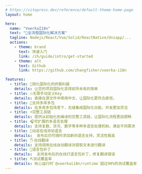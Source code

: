 ```yaml
---
# https://vitepress.dev/reference/default-theme-home-page
layout: home

hero:
  name: "VoerkaI18n"
  text: "🚀全流程国际化解决方案"
  tagline: Nodejs/React/Vue/Solid/ReactNative/Uniapp/...
  actions:
    - theme: brand
      text: 快速入门
      link: /zh/guide/intro/get-started
    - theme: alt
      text: Github
      link: https://github.com/zhangfisher/voerka-i18n

features:
  - title: 💎简化国际化的终极利器
    details: 让您的项目国际化变得前所未有的简单
  - title: 🔥无需手动定义Key
    details: 直接在源文件中使用中文，让国际化更符合直觉。
  - title: 🏃支持多库多包
    details: 在多库多包场景下，无缝集成国际化功能，开发更加灵活
  - title: ☂️完整工具链
    details: 提供从初始化到编译的完整工具链，让国际化流程更加顺畅
  - title: 🎧可扩展的多语言处理
    details: 支持复数、货币、数字等多种多语言处理机制，满足不同需求
  - title: 🚀动态在线添加语言
    details:  发布后仍可随时添加新的语言支持，灵活性极高
  - title: 🖐️在线翻译
    details: 支持调用在线自动翻译对提取文本进行翻译
  - title: 🎯语言包补丁
    details:  支持发布后的在线打语言包补丁，修复翻译错误
  - title: ⛏️测试覆盖率
    details: 核心运行时`@voerkai18n/runtime`超过90%的测试覆盖率
---
```


 